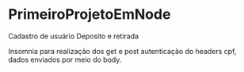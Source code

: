 # PrimeiroProjetoEmNode
Cadastro de usuário
Deposito e retirada

Insomnia para realização dos get e post
autenticação do headers cpf,
dados enviados por meio do body.
